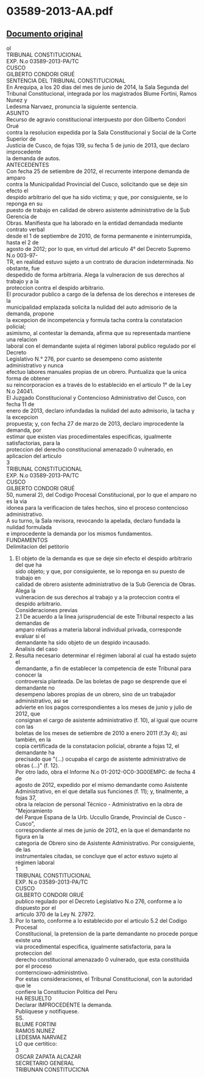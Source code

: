 
03589-2013-AA.pdf
=================
  
[Documento original](https://tc.gob.pe/jurisprudencia/2014/03589-2013-AA.pdf)  
---  
ol  
TRIBUNAL CONSTITUCIONAL  
EXP. N.o 03589-2013-PA/TC  
CUSCO  
GILBERTO CONDORI ORUÉ  
SENTENCIA DEL TRIBUNAL CONSTITUCIONAL  
En Arequipa, a los 20 dias del mes de junio de 2014, la Sala Segunda del  
Tribunal Constitucional, integrada por los magistrados Blume Fortini, Ramos Nunez y  
Ledesma Narvaez, pronuncia la siguiente sentencia.  
ASUNTO  
Recurso de agravio constitucional interpuesto por don Gilberto Condori Orué  
contra la resolucion expedida por la Sala Constitucional y Social de la Corte Superior de  
Justicia de Cusco, de fojas 139, su fecha 5 de junio de 2013, que declaro improcedente  
la demanda de autos.  
ANTECEDENTES  
Con fecha 25 de setiembre de 2012, el recurrente interpone demanda de amparo  
contra la Municipalidad Provincial del Cusco, solicitando que se deje sin efecto el  
despido arbitrario del que ha sido victima; y que, por consiguiente, se lo reponga en su  
puesto de trabajo en calidad de obrero asistente administrativo de la Sub Gerencia de  
Obras. Manifiesta que ha laborado en la entidad demandada mediante contrato verbal  
desde el 1 de septiembre de 2010, de forma permanente e ininterrumpida, hasta el 2 de  
agosto de 2012; por lo que, en virtud del articulo 4° del Decreto Supremo N.o 003-97-  
TR, en realidad estuvo sujeto a un contrato de duracion indeterminada. No obstante, fue  
despedido de forma arbitraria. Alega la vulneracion de sus derechos al trabajo y a la  
proteccion contra el despido arbitrario.  
El procurador publico a cargo de la defensa de los derechos e intereses de la  
municipalidad emplazada solicita la nulidad del auto admisorio de la demanda, propone  
la excepcion de incompetencia y formula tacha contra la constatacion policial;  
asimismo, al contestar la demanda, afirma que su representada mantiene una relacion  
laboral con el demandante sujeta al régimen laboral publico regulado por el Decreto  
Legislativo N.° 276, por cuanto se desempeno como asistente administrativo y nunca  
efectuo labores manuales propias de un obrero. Puntualiza que la unica forma de obtener  
su reincorporacion es a través de lo establecido en el articulo 1° de la Ley N.o 24041.  
El Juzgado Constitucional y Contencioso Administrativo del Cusco, con fecha 11 de  
enero de 2013, declaro infundadas la nulidad del auto admisorio, la tacha y la excepcion  
propuesta; y, con fecha 27 de marzo de 2013, declaro improcedente la demanda, por  
estimar que existen vias procedimentales especificas, igualmente satisfactorias, para la  
proteccion del derecho constitucional amenazado 0 vulnerado, en aplicacion del articulo  
3  
TRIBUNAL CONSTITUCIONAL  
EXP. N.o 03589-2013-PA/TC  
CUSCO  
GILBERTO CONDORI ORUÉ  
50, numeral 2), del Codigo Procesal Constitucional, por lo que el amparo no es la via  
idonea para la verificacion de tales hechos, sino el proceso contencioso administrativo.  
A su turno, la Sala revisora, revocando la apelada, declaro fundada la nulidad formulada  
e improcedente la demanda por los mismos fundamentos.  
FUNDAMENTOS  
Delimitacion del petitorio  
1. El objeto de la demanda es que se deje sin efecto el despido arbitrario del que ha  
sido objeto; y que, por consiguiente, se lo reponga en su puesto de trabajo en  
calidad de obrero asistente administrativo de la Sub Gerencia de Obras. Alega la  
vulneracion de sus derechos al trabajo y a la proteccion contra el despido arbitrario.  
Consideraciones previas  
2.1 De acuerdo a la linea jurisprudencial de este Tribunal respecto a las demandas de  
amparo relativas a materia laboral individual privada, corresponde evaluar si el  
demandante ha sido objeto de un despido incausado.  
Analisis del caso  
3. Resulta necesario determinar el régimen laboral al cual ha estado sujeto el  
demandante, a fin de establecer la competencia de este Tribunal para conocer la  
controversia planteada. De las boletas de pago se desprende que el demandante no  
desempeno labores propias de un obrero, sino de un trabajador administrativo, asi se  
advierte en los pagos correspondientes a los meses de junio y julio de 2012, que  
consignan el cargo de asistente administrativo (f. 10), al igual que ocurre con las  
boletas de los meses de setiembre de 2010 a enero 2011 (f.3y 4); asi también, en la  
copia certificada de la constatacion policial, obrante a fojas 12, el demandante ha  
precisado que "(...) ocupaba el cargo de asistente administrativo de obras (...)" (f. 12).  
Por otro lado, obra el Informe N.o 01-2012-0C0-3G00EMPC: de fecha 4 de  
agosto de 2012, expedido por el mismo demandante como Asistente  
Administrativo, en el que detalla sus funciones (f. 11); y, tinalmente, a fojas 37,  
obra la relacion de personal Técnico - Administrativo en la obra de "Mejoramiento  
del Parque Espana de la Urb. Uccullo Grande, Provincial de Cusco - Cusco",  
correspondiente al mes de junio de 2012, en la que el demandante no figura en la  
categoria de Obrero sino de Asistente Administrativo. Por consiguiente, de las  
instrumentales citadas, se concluye que el actor estuvo sujeto al régimen laboral  
1  
TRIBUNAL CONSTITUCIONAL  
EXP. N.o 03589-2013-PA/TC  
CUSCO  
GILBERTO CONDORI ORUÉ  
publico regulado por el Decreto Legislativo N.o 276, conforme a lo dispuesto por el  
articulo 370 de la Ley N. 27972.  
4. Por lo tanto, conforme a lo establecido por el articulo 5.2 del Codigo Procesal  
Constitucional, la pretension de la parte demandante no procede porque existe una  
via procedimental especifica, igualmente satisfactoria, para la proteccion del  
derecho constitucional amenazado 0 vulnerado, que esta constituida por el proceso  
comternciowo-administntivo.  
Por estas consideraciones, el Tribunal Constitucional, con la autoridad que le  
confiere la Constitucion Politica del Peru  
HA RESUELTO  
Declarar IMPROCEDENTE la demanda.  
Publiquese y notifiquese.  
SS.  
BLUME FORTINI  
RAMOS NUNEZ  
LEDESMA NARVAEZ  
LO que certitico:  
3  
OSCAR ZAPATA ALCAZAR  
SECRETARIO GENERAL  
TRIBUNAN CONSTITUCICNA